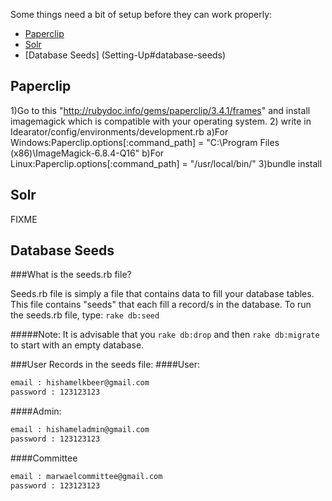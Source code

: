 Some things need a bit of setup before they can work properly:
* [Paperclip](Setting-Up#paperclip)
* [Solr](Setting-Up#solr)
* [Database Seeds] (Setting-Up#database-seeds)

## Paperclip
1)Go to this "http://rubydoc.info/gems/paperclip/3.4.1/frames"
and install imagemagick which is compatible with your operating system.
2) write in Idearator/config/environments/development.rb 
   a)For Windows:Paperclip.options[:command_path] = "C:\Program Files (x86)\ImageMagick-6.8.4-Q16"
   b)For Linux:Paperclip.options[:command_path] = "/usr/local/bin/"
3)bundle install

## Solr
FIXME

## Database Seeds
###What is the seeds.rb file?

Seeds.rb file is simply a file that contains data to fill your database 
tables. This file contains "seeds" that each fill a record/s in the 
database. 
To run the seeds.rb file, type:
`rake db:seed`

#####Note:
It is advisable that you `rake db:drop` and then `rake db:migrate`
to start with an empty database.

###User Records in the seeds file:
####User:
```sh
email : hishamelkbeer@gmail.com
password : 123123123
```
####Admin:
```sh
email : hishameladmin@gmail.com
password : 123123123
```
####Committee
```sh
email : marwaelcommittee@gmail.com
password : 123123123
```